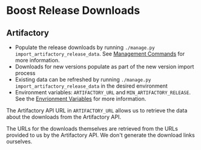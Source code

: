 <!--
Copyright (c) 2024 The C++ Alliance, Inc. (https://cppalliance.org)

Distributed under the Boost Software License, Version 1.0. (See accompanying
file LICENSE_1_0.txt or copy at http://www.boost.org/LICENSE_1_0.txt)

Official repository: https://github.com/boostorg/website-v2
-->
# Boost Release Downloads

## Artifactory

- Populate the release downloads by running `./manage.py import_artifactory_release_data`. See [Management Commands](./commands.md#import_artifactory_release_data) for more information.
- Downloads for new versions populate as part of the new version import process
- Existing data can be refreshed by running `./manage.py import_artifactory_release_data` in the desired environment
- Environment variables: `ARTIFACTORY_URL` and `MIN_ARTIFACTORY_RELEASE`. See the [Envrionment Variables](./env_vars.md) for more information.

The Artifactory API URL in `ARTIFACTORY_URL` allows us to retrieve the data about the downloads from the Artifactory API.

The URLs for the downloads themselves are retrieved from the URLs provided to us by the Artifactory API. We don't generate the download links ourselves.
